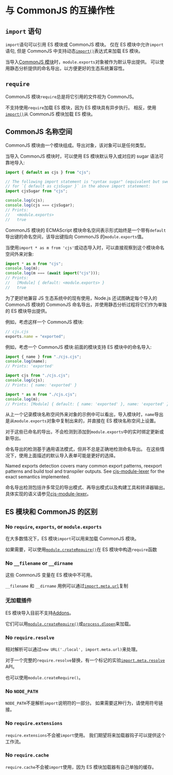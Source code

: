 # 与 CommonJS 的互操作性

## `import` 语句

`import`语句可以引用 ES 模块或 CommonJS 模块。
仅在 ES 模块中允许`import` 语句, 但是 CommonJS 中支持动态[`import()`](#import-expressions)表达式来加载 ES 模块。

当导入[CommonJS 模块](#commonjs-namespaces)时，`module.exports`对象被作为默认导出提供。
可以使用静态分析提供的命名导出，以方便更好的生态系统兼容性。

## `require`

CommonJS 模块`require`总是将它引用的文件视为 CommonJS。

不支持使用`require`加载 ES 模块，因为 ES 模块具有异步执行。
相反，使用[`import()`](#import-expressions)从 CommonJS 模块加载 ES 模块。

## CommonJS 名称空间

CommonJS 模块由一个模块组成。导出对象，该对象可以是任何类型。

当导入 CommonJS 模块时，可以使用 ES 模块默认导入或对应的 sugar 语法可靠地导入:

```mjs
import { default as cjs } from "cjs";

// The following import statement is "syntax sugar" (equivalent but sweeter)
// for `{ default as cjsSugar }` in the above import statement:
import cjsSugar from "cjs";

console.log(cjs);
console.log(cjs === cjsSugar);
// Prints:
//   <module.exports>
//   true
```

CommonJS 模块的 ECMAScript 模块命名空间表示形式始终是一个带有`default`导出键的命名空间，该导出键指向 CommonJS 的`module.exports`值。

当使用`import * as m from 'cjs'`或动态导入时，可以直接观察到这个模块命名空间外来对象:

```mjs
import * as m from "cjs";
console.log(m);
console.log(m === (await import("cjs")));
// Prints:
//   [Module] { default: <module.exports> }
//   true
```

为了更好地兼容 JS 生态系统中的现有使用，Node.js 还试图确定每个导入的 CommonJS 模块的 CommonJS 命名导出，并使用静态分析过程将它们作为单独的 ES 模块导出提供。

例如，考虑这样一个 CommonJS 模块:

```cjs
// cjs.cjs
exports.name = "exported";
```

例如，考虑一个 CommonJS 模块:前面的模块支持 ES 模块中的命名导入:

```mjs
import { name } from "./cjs.cjs";
console.log(name);
// Prints: 'exported'

import cjs from "./cjs.cjs";
console.log(cjs);
// Prints: { name: 'exported' }

import * as m from "./cjs.cjs";
console.log(m);
// Prints: [Module] { default: { name: 'exported' }, name: 'exported' }
```

从上一个记录模块名称空间外来对象的示例中可以看出，导入模块时，`name`导出是从`module.exports`对象中复制出来的，并直接在 ES 模块名称空间上设置。

对于这些已命名的导出，不会检测到添加到`module.exports`中的实时绑定更新或新导出。

命名导出的检测基于通用语法模式，但并不总是正确地检测命名导出。
在这些情况下，使用上面描述的默认导入表单可能是更好的选择。

Named exports detection covers many common export patterns, reexport patterns and build tool and transpiler outputs.
See [cjs-module-lexer](https://github.com/nodejs/cjs-module-lexer/tree/1.2.2) for the exact semantics implemented.

命名导出检测包括许多常见的导出模式、再导出模式以及构建工具和转译器输出。
具体实现的语义请参见[cjs-module-lexer](https://github.com/nodejs/cjs-module-lexer/tree/1.2.2)。

## ES 模块和 CommonJS 的区别

### No `require`, `exports`, or `module.exports`

在大多数情况下，ES 模块`import`可以用来加载 CommonJS 模块。

如果需要，可以使用[`module.createRequire()`](module.html#modulecreaterequirefilename)在 ES 模块中构造`require`函数

### No `__filename` or `__dirname`

这些 CommonJS 变量在 ES 模块中不可用。

`__filename` 和 `__dirname` 用例可以通过[`import.meta.url`](#importmetaurl)复制

### 无加载插件

ES 模块导入目前不支持[Addons](../addons.md)。

它们可以用[`module.createRequire()`](module.html#modulecreaterequirefilename)或[`process.dlopen`](process.html#processdlopenmodule-filename-flags)来加载。

### No `require.resolve`

相对解析可以通过`new URL('./local', import.meta.url)`来处理。

对于一个完整的`require.resolve`替换，有一个标记的实验[`import.meta.resolve`](#importmetaresolvespecifier-parent) API。

也可以使用`module.createRequire()`。

### No `NODE_PATH`

`NODE_PATH`不是解析`import`说明符的一部分。
如果需要这种行为，请使用符号链接。

### No `require.extensions`

`require.extensions`不会被`import`使用。
我们期望将来加载器钩子可以提供这个工作流。

### No `require.cache`

`require.cache`不会被`import`使用，因为 ES 模块加载器有自己单独的缓存。
